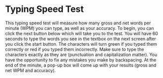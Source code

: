 # Typing Speed Test
This typing speed test will measure how many gross and net words per minute (WPM) you can type, as well as your accuracy.
To begin, you can click the next button below which will take you to the test.
You will have 60 seconds to type the words you see in the textbox on the next screen after you click the start button.
The characters will turn green if you typed them correctly or red if you typed them incorrectly.
Make sure to type the characters exactly as they are (punctuation and capitalization matter).
You have the opportunity to fix any mistakes you make by backspacing.
At the end of the minute, a pop-up box will come up with your results (gross and net WPM and accuracy).
